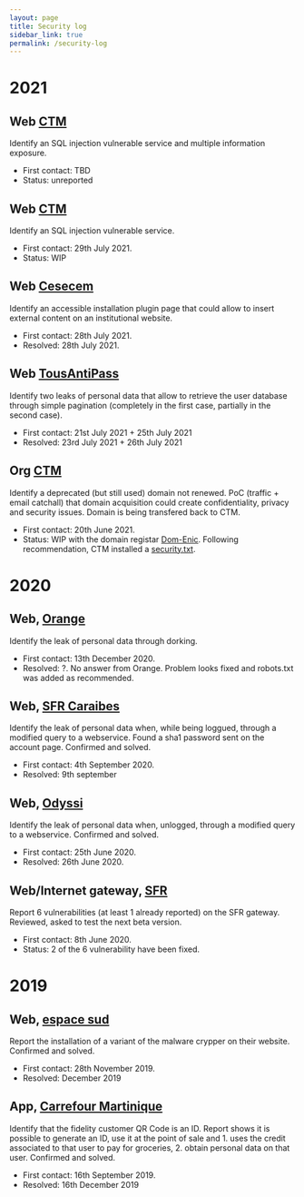```yaml
---
layout: page
title: Security log
sidebar_link: true
permalink: /security-log
---
```


# 2021

## Web [CTM](https://www.collectivitedemartinique.mq/)
Identify an SQL injection vulnerable service and multiple information exposure.

* First contact: TBD
* Status: unreported

## Web [CTM](https://www.collectivitedemartinique.mq/)
Identify an SQL injection vulnerable service.

* First contact: 29th July 2021.
* Status: WIP

## Web [Cesecem](https://www.cesecem.mq/)
Identify an accessible installation plugin page that could allow to insert external content on an institutional website.

* First contact: 28th July 2021.
* Resolved: 28th July 2021.

## Web [TousAntiPass](https://www.tousantipass.fr/)
Identify two leaks of personal data that allow to retrieve the user database through simple pagination (completely in the first case, partially in the second case).

* First contact: 21st July 2021 + 25th July 2021
* Resolved: 23rd July 2021 + 26th July 2021

## Org [CTM](https://www.collectivitedemartinique.mq/)
Identify a deprecated (but still used) domain not renewed. PoC (traffic + email catchall) that domain acquisition could create confidentiality, privacy and security issues. Domain is being transfered back to CTM.

* First contact: 20th June 2021.
* Status: WIP with the domain registar [Dom-Enic](https://www.dom-enic.com/). Following recommendation, CTM installed a [security.txt](https://www.collectivitedemartinique.mq/.well-known/security.txt).

# 2020

## Web, [Orange](https://www.orange.fr/)
Identify the leak of personal data through dorking. 

* First contact: 13th December 2020.
* Resolved: ?. No answer from Orange. Problem looks fixed and robots.txt was added as recommended.

## Web, [SFR Caraibes](https://www.sfrcaraibe.fr/)
Identify the leak of personal data when, while being loggued, through a modified query to a webservice. Found a sha1 password sent on the account page. Confirmed and solved.

* First contact: 4th September 2020.
* Resolved: 9th september

## Web, [Odyssi](https://www.odyssi.fr/)
Identify the leak of personal data when, unlogged, through a modified query to a webservice. Confirmed and solved.

* First contact: 25th June 2020.
* Resolved: 26th June 2020.

## Web/Internet gateway, [SFR](https://www.sfr.fr/) 
Report 6 vulnerabilities (at least 1 already reported) on the SFR gateway. Reviewed, asked to test the next beta version.

* First contact: 8th June 2020.
* Status: 2 of the 6 vulnerability have been fixed.

# 2019

## Web, [espace sud](http://espacesud.fr)
Report the installation of a variant of the malware crypper on their website. Confirmed and solved.

* First contact: 28th November 2019.
* Resolved: December 2019

## App, [Carrefour Martinique](https://play.google.com/store/apps/details?id=com.carrefourmq)
Identify that the fidelity customer QR Code is an ID. Report shows it is possible to generate an ID, use it at the point of sale and 1. uses the credit associated to that user to pay for groceries, 2. obtain personal data on that user. Confirmed and solved.

* First contact: 16th September 2019.
* Resolved: 16th December 2019
